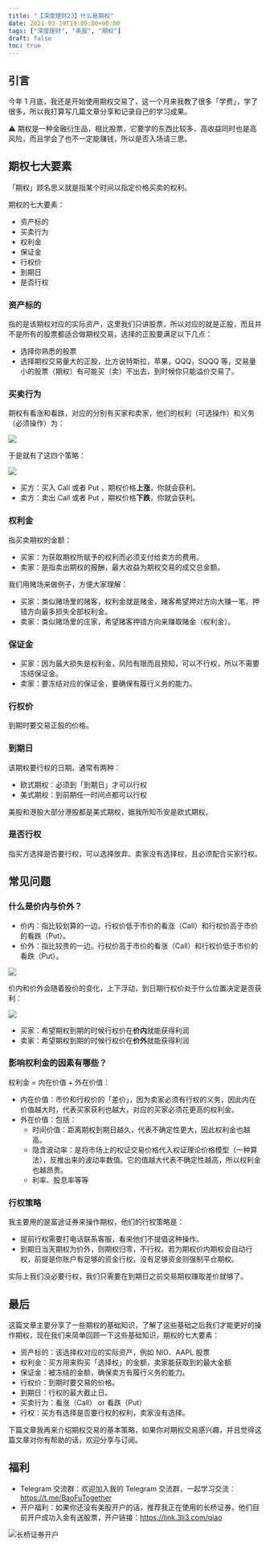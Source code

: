 ```yaml
---
title: "【深度理财23】什么是期权"
date: 2021-03-19T19:09:00+08:00
tags: ["深度理财", "美股", "期权"]
draft: false
toc: true
---
```


## 引言

今年 1 月底，我还是开始使用期权交易了，这一个月来我教了很多「学费」，学了很多，所以我打算写几篇文章分享和记录自己的学习成果。

⚠️ 期权是一种金融衍生品，相比股票，它要学的东西比较多，高收益同时也是高风险，而且学会了也不一定能赚钱，所以是否入场请三思。

## 期权七大要素

「期权」顾名思义就是指某个时间以指定价格买卖的权利。

期权的七大要素：

- 资产标的
- 买卖行为
- 权利金
- 保证金
- 行权价
- 到期日
- 是否行权

<!--more-->

### 资产标的

指的是该期权对应的实际资产，这里我们只讲股票，所以对应的就是正股，而且并不是所有的股票都适合做期权交易，选择的正股要满足以下几点：

- 选择你熟悉的股票
- 选择期权交易量大的正股，比方说特斯拉，苹果，QQQ，SQQQ 等，交易量小的股票（期权）有可能买（卖）不出去，到时候你只能溢价交易了。

### 买卖行为

期权有看涨和看跌，对应的分别有买家和卖家，他们的权利（可选操作）和义务（必须操作）为：

![](https://blog-1251237404.cos.ap-guangzhou.myqcloud.com/20210320Yqw3Ka.png)


于是就有了这四个策略：

![](https://blog-1251237404.cos.ap-guangzhou.myqcloud.com/20210320IcwgxC.png)

- 买方：买入 Call 或者 Put ，期权价格**上涨**，你就会获利。
- 卖方：卖出 Call 或者 Put ，期权价格**下跌**，你就会获利。

### 权利金

指买卖期权的金额：

- 买家：为获取期权所赋予的权利而必须支付给卖方的费用。
- 卖家：是指卖出期权的报酬，最大收益为期权交易的成交总金额。

我们用赌场来做例子，方便大家理解：

- 买家：类似赌场里的赌客，权利金就是赌金，赌客希望押对方向大赚一笔，押错方向最多损失全部权利金。
- 卖家：类似赌场里的庄家，希望赌客押错方向来赚取赌金（权利金）。

### 保证金

- 买家：因为最大损失是权利金，风险有限而且预知，可以不行权，所以不需要冻结保证金。
- 卖家：要冻结对应的保证金，要确保有履行义务的能力。

### 行权价

到期时要交易正股的价格。

### 到期日

该期权要行权的日期。通常有两种：

- 欧式期权：必须到「到期日」才可以行权
- 美式期权：到前期任一时间点都可以行权

美股和港股大部分港股都是美式期权，据我所知币安是欧式期权。

### 是否行权

指买方选择是否要行权，可以选择放弃。卖家没有选择权，且必须配合买家行权。


## 常见问题

### 什么是价内与价外？

- 价内：指比较划算的一边。行权价低于市价的看涨（Call）和行权价高于市价的看跌（Put）。
- 价外：指比较贵的一边。行权价高于市价的看涨（Call）和行权价低于市价的看跌（Put）。

![](https://blog-1251237404.cos.ap-guangzhou.myqcloud.com/20210320USdV8c.png!m)

价内和价外会随着股价的变化，上下浮动，到日期行权价处于什么位置决定是否获利：

![](https://blog-1251237404.cos.ap-guangzhou.myqcloud.com/20210322t3d6th.png)

- 买家：希望期权到期的时候行权价在**价内**就能获得利润
- 卖家：希望期权到期的时候行权价在**价外**就能获得利润

### 影响权利金的因素有哪些？

权利金 = 内在价值 + 外在价值：

- 内在价值：市价和行权价的「差价」，因为卖家必须有行权的义务，因此内在价值越大时，代表买家获利也越大，对应的买家必须花更高的权利金。
- 外在价值：包括：
    - 时间价值：距离期权到期日越久，代表不确定性更大，因此权利金也越高。
    - 隐含波动率：是将市场上的权证交易价格代入权证理论价格模型（一种算法），反推出来的波动率数值。它的值越大代表不确定性越高，所以权利金也越昂贵。
    - 利率、股息率等等

### 行权策略

我主要用的是富途证券来操作期权，他们的行权策略是：

- 提前行权需要打电话联系客服，看来他们不提倡这种操作。
- 到期日当天期权为价外，则期权归零，不行权。若为期权价内期权会自动行权，前提是你账户有足够的资金行权，没有足够资金则强制平仓期权。

实际上我们没必要行权，我们只需要在到期日之前交易期权赚取差价就够了。

## 最后

这篇文章主要分享了一些期权的基础知识，了解了这些基础之后我们才能更好的操作期权，现在我们来简单回顾一下这些基础知识，期权的七大要素：

- 资产标的：该选择权对应的实际资产，例如 NIO、AAPL 股票
- 权利金：买方用来购买「选择权」的金额，卖家能获取到的最大金额
- 保证金：被冻结的金额，确保卖方有履行义务的能力。
- 行权价：到期时要交易的价格。
- 到期日：行权的最大截止日。
- 买卖行为：看涨（Call） or 看跌（Put）
- 行权：买方有选择是否要行权的权利，卖家没有选择。

下篇文章我再来介绍期权交易的基本策略，如果你对期权交易感兴趣，并且觉得这篇文章对你有帮助的话，欢迎分享与订阅。

## 福利

- Telegram 交流群：欢迎加入我的 Telegram 交流群，一起学习交流：<https://t.me/BaoFuTogether>
- 开户福利：如果你还没有美股开户的话，推荐我正在使用的长桥证券，他们目前开户成功入金有送股票，开户链接：<https://link.3li3.com/qiao>

![长桥证券开户](https://blog-1251237404.cos.ap-guangzhou.myqcloud.com/202302103dIO3V.png!s)
